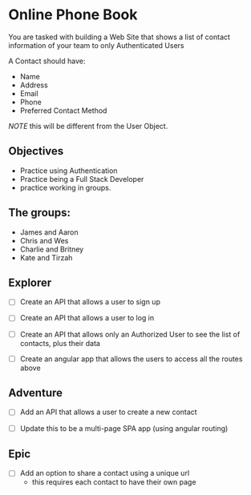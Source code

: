 # Online Phone Book

You are tasked with building a Web Site that shows a list of contact information of your team to only Authenticated Users

A Contact should have: 
- Name
- Address
- Email
- Phone
- Preferred Contact Method


*NOTE* this will be different from the User Object. 

## Objectives
- Practice using Authentication
- Practice being a Full Stack Developer
- practice working in groups.

## The groups: 
- James and Aaron
- Chris and Wes
- Charlie and Britney
- Kate and Tirzah

## Explorer
- [ ] Create an API that allows a user to sign up
- [ ] Create an API that allows a user to log in
- [ ] Create an API that allows only an Authorized User to see the list of contacts, plus their data
- [ ] Create an angular app that allows the users to access all the routes above
 

## Adventure
- [ ] Add an API that allows a user to create a new contact
- [ ] Update this to be a multi-page SPA app (using angular routing)


## Epic
- [ ] Add an option to share a contact using a unique url 
    - this requires each contact to have their own page
